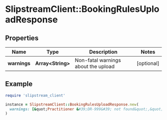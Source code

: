 # SlipstreamClient::BookingRulesUploadResponse

## Properties

| Name | Type | Description | Notes |
| ---- | ---- | ----------- | ----- |
| **warnings** | **Array&lt;String&gt;** | Non-fatal warnings about the upload | [optional] |

## Example

```ruby
require 'slipstream_client'

instance = SlipstreamClient::BookingRulesUploadResponse.new(
  warnings: [&quot;Practitioner &#39;DR-999&#39; not found&quot;,&quot;Failed to process rule for DR-888: Invalid payor type&quot;]
)
```

